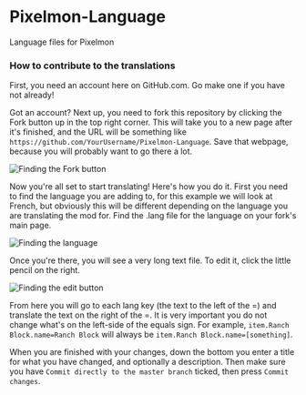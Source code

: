 Pixelmon-Language
=================

Language files for Pixelmon

### How to contribute to the translations

First, you need an account here on GitHub.com. Go make one if you have not already!

Got an account? Next up, you need to fork this repository by clicking the Fork button up in the top right corner. This will take you to a new page after it's finished, and the URL will be something like `https://github.com/YourUsername/Pixelmon-Language`. Save that webpage, because you will probably want to go there a lot.

![Finding the Fork button](https://gyazo.com/0ac26712ae962223da0c7e217f670fea.png "Fork button location")

Now you're all set to start translating! Here's how you do it. First you need to find the language you are adding to, for this example we will look at French, but obviously this will be different depending on the language you are translating the mod for. Find the .lang file for the language on your fork's main page.

![Finding the language](https://gyazo.com/b4cae4e6b8f1f4c86dd5196ebf368c0f.png "Finding the language")

Once you're there, you will see a very long text file. To edit it, click the little pencil on the right.

![Finding the edit button](https://gyazo.com/e773f566e3e3039f74a7fccd2ece6bba.png.png "Edit button")

From here you will go to each lang key (the text to the left of the =) and translate the text on the right of the =. It is very important you do not change what's on the left-side of the equals sign. For example, `item.Ranch Block.name=Ranch Block` will always be `item.Ranch Block.name=[something]`. 

When you are finished with your changes, down the bottom you enter a title for what you have changed, and optionally a description. Then make sure you have `Commit directly to the master branch` ticked, then press `Commit changes`.
